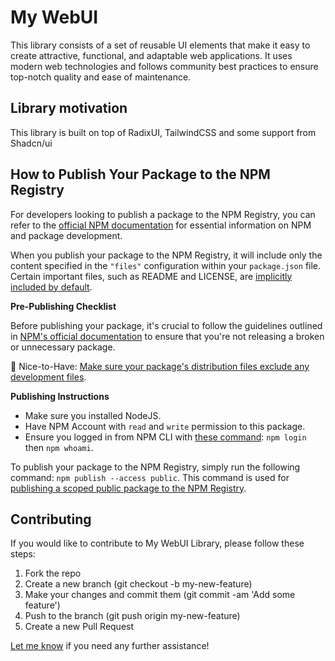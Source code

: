 # My WebUI

This library consists of a set of reusable UI elements that make it easy to create attractive, functional, and adaptable web applications. It uses modern web technologies and follows community best practices to ensure top-notch quality and ease of maintenance.

## Library motivation

This library is built on top of RadixUI, TailwindCSS and some support from Shadcn/ui

## How to Publish Your Package to the NPM Registry

For developers looking to publish a package to the NPM Registry, you can refer to the [official NPM documentation](https://docs.npmjs.com/cli/v10/using-npm/developers) for essential information on NPM and package development.

When you publish your package to the NPM Registry, it will include only the content specified in the `"files"` configuration within your `package.json` file. Certain important files, such as README and LICENSE, are [implicitly included by default](https://docs.npmjs.com/cli/v10/configuring-npm/package-json#files).

**Pre-Publishing Checklist**

Before publishing your package, it's crucial to follow the guidelines outlined in [NPM's official documentation](https://docs.npmjs.com/cli/v10/using-npm/developers#before-publishing-make-sure-your-package-installs-and-works) to ensure that you're not releasing a broken or unnecessary package.

🤪 Nice-to-Have: [Make sure your package's distribution files exclude any development files](https://docs.npmjs.com/cli/v10/using-npm/developers#testing-whether-your-npmignore-or-files-config-works).

**Publishing Instructions**

- Make sure you installed NodeJS.
- Have NPM Account with `read` and `write` permission to this package.
- Ensure you logged in from NPM CLI with [these command](https://docs.npmjs.com/creating-a-new-npm-user-account): `npm login` then `npm whoami`.

To publish your package to the NPM Registry, simply run the following command: `npm publish --access public`. This command is used for [publishing a scoped public package to the NPM Registry](https://docs.npmjs.com/creating-and-publishing-scoped-public-packages).

## Contributing

If you would like to contribute to My WebUI Library, please follow these steps:

1. Fork the repo
2. Create a new branch (git checkout -b my-new-feature)
3. Make your changes and commit them (git commit -am 'Add some feature')
4. Push to the branch (git push origin my-new-feature)
5. Create a new Pull Request

<a href="mailto:lmint.dev@gmail.com">Let me know</a> if you need any further assistance!
